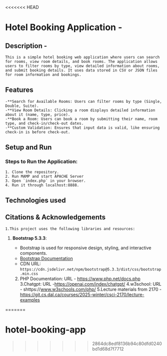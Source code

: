 <<<<<<< HEAD

# Hotel Booking Application -

## Description -

    This is a simple hotel booking web application where users can search for rooms, view room details, and book rooms. The application allows users to filter rooms by type, view detailed information about rooms, and submit booking details. It uses data stored in CSV or JSON files for room information and bookings.

## Features

    -**Search for Available Rooms: Users can filter rooms by type (Single, Double, Suite).
    -**View Room Details: Clicking a room displays detailed information about it (name, type, price).
    -**Book a Room: Users can book a room by submitting their name, room type, and check-in/check-out dates.
    -**Custom Validation: Ensures that input data is valid, like ensuring check-in is before check-out.

## Setup and Run

### Steps to Run the Application:

    1. Clone the repository.
    2. Run MAMP and start APACHE Server
    3. Open `index.php` in your browser.
    4. Run it through localhost:8888.

## Technologies used

## Citations & Acknowledgements

    1.This project uses the following libraries and resources:

1. **Bootstrap 5.3.3**:


    - Bootstrap is used for responsive design, styling, and interactive components.
    - [Bootstrap Documentation](https://getbootstrap.com/)
    - CDN URL: `https://cdn.jsdelivr.net/npm/bootstrap@5.3.3/dist/css/bootstrap.min.css`
    2. PHP Documentation:
       URL - https://www.php.net/docs.php
    3.Chatgpt:
      URL -https://openai.com/index/chatgpt/
    4.w3school:
     URL - shttps://www.w3schools.com/php/
    5.Lecture materials from 2170 - https://git.cs.dal.ca/courses/2025-winter/csci-2170/lecture-examples

=======

# hotel-booking-app

> > > > > > > 2864dc8edf8136b94c80dfd0240bd1d68d7f7712
